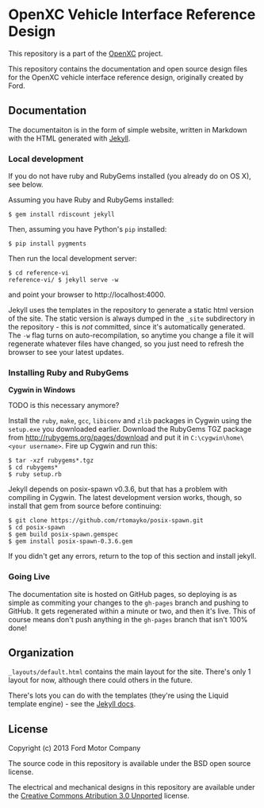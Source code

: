 OpenXC Vehicle Interface Reference Design
=========================================

This repository is a part of the [OpenXC][] project.

This repository contains the documentation and open source design files for the
OpenXC vehicle interface reference design, originally created by Ford.

## Documentation

The documentaiton is in the form of simple website, written in Markdown with the
HTML generated with [Jekyll][jekyll].

[jekyll]: http://jekyllrb.com/

### Local development

If you do not have ruby and RubyGems installed (you already do on OS X), see
below.

Assuming you have Ruby and RubyGems installed:

    $ gem install rdiscount jekyll

Then, assuming you have Python's `pip` installed:

    $ pip install pygments

Then run the local development server:

    $ cd reference-vi
    reference-vi/ $ jekyll serve -w

and point your browser to http://localhost:4000.

Jekyll uses the templates in the repository to generate a static html version of
the site. The static version is always dumped in the `_site` subdirectory in the
repository - this is *not* committed, since it's automatically generated. The
`-w` flag turns on auto-recompilation, so anytime you change a file it will
regenerate whatever files have changed, so you just need to refresh the browser
to see your latest updates.

### Installing Ruby and RubyGems

**Cygwin in Windows**

TODO is this necessary anymore?

Install the `ruby`, `make`, `gcc`, `libiconv` and `zlib` packages in
Cygwin using the `setup.exe`
you downloaded earlier. Download the RubyGems TGZ package from
http://rubygems.org/pages/download and put it in `C:\cygwin\home\<your
username>`. Fire up Cygwin and run this:

    $ tar -xzf rubygems*.tgz
    $ cd rubygems*
    $ ruby setup.rb

Jekyll depends on posix-spawn v0.3.6, but that has a problem with compiling in
Cygwin. The latest development version works, though, so install that gem from
source before continuing:

    $ git clone https://github.com/rtomayko/posix-spawn.git
    $ cd posix-spawn
    $ gem build posix-spawn.gemspec
    $ gem install posix-spawn-0.3.6.gem

If you didn't get any errors, return to the top of this section and install
jekyll.

### Going Live

The documentation site is hosted on GitHub pages, so deploying is as simple as
commiting your changes to the `gh-pages` branch and pushing to GitHub. It gets
regenerated within a minute or two, and then it's live. This of course means
don't push anything in the `gh-pages` branch that isn't 100% done!

## Organization

`_layouts/default.html` contains the main layout for the site. There's only 1
layout for now, although there could others in the future.

There's lots you can do with the templates (they're using the Liquid template
engine) - see the [Jekyll docs](https://github.com/mojombo/jekyll/wiki).

## License

Copyright (c) 2013 Ford Motor Company

The source code in this repository is available under the BSD open source license.

The electrical and mechanical designs in this repository are available under the
[Creative Commons Atribution 3.0
Unported](http://creativecommons.org/licenses/by/3.0/deed.en_US) license.

[OpenXC]: http://openxcplatform.com
